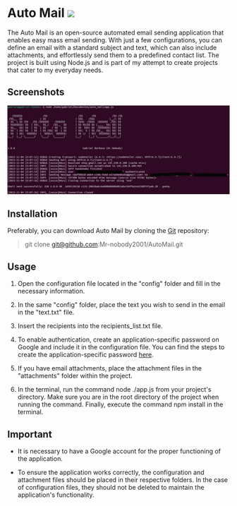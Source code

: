 # Auto Mail ![](https://i.imgur.com/fe85aVR.png)

The Auto Mail is an open-source automated email sending application that enables easy mass email sending. With just a few configurations, you can define an email with a standard subject and text, which can also include attachments, and effortlessly send them to a predefined contact list. The project is built using Node.js and is part of my attempt to create projects that cater to my everyday needs.

Screenshots
----

![Screenshot](https://github.com/Mr-nobody2001/AutoMail/blob/main/assets/Captura%20de%20tela%20de%202023-11-04%2020-08-54.jpg)

Installation
----

Preferably, you can download Auto Mail by cloning the [Git](https://github.com/Mr-nobody2001/AutoMail) repository:


> git clone git@github.com:Mr-nobody2001/AutoMail.git
    

Usage
----
1. Open the configuration file located in the "config" folder and fill in the necessary information.

2. In the same "config" folder, place the text you wish to send in the email in the "text.txt" file.
   
4. Insert the recipients into the recipients_list.txt file.

5. To enable authentication, create an application-specific password on Google and include it in the configuration file. You can find the steps to create the application-specific password [here](https://support.google.com/accounts/answer/185833?hl=pt-BR).

6. If you have email attachments, place the attachment files in the "attachments" folder within the project.

7. In the terminal, run the command node ./app.js from your project's directory. Make sure you are in the root directory of the project when running the command. Finally, execute the command npm install in the terminal.

Important
----

* It is necessary to have a Google account for the proper functioning of the application. 

* To ensure the application works correctly, the configuration and attachment files should be placed in their respective folders. In the case of configuration files, they should not be deleted to maintain the application's functionality.


